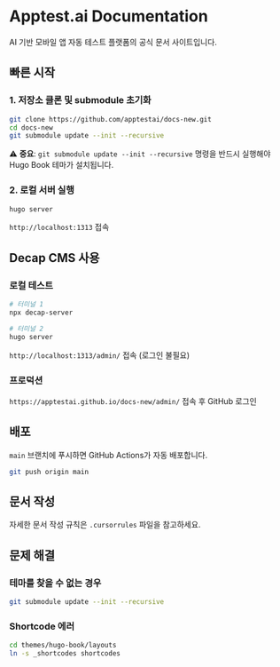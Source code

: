 # Apptest.ai Documentation

AI 기반 모바일 앱 자동 테스트 플랫폼의 공식 문서 사이트입니다.

## 빠른 시작

### 1. 저장소 클론 및 submodule 초기화

```bash
git clone https://github.com/apptestai/docs-new.git
cd docs-new
git submodule update --init --recursive
```

⚠️ **중요**: `git submodule update --init --recursive` 명령을 반드시 실행해야 Hugo Book 테마가 설치됩니다.

### 2. 로컬 서버 실행

```bash
hugo server
```

`http://localhost:1313` 접속

## Decap CMS 사용

### 로컬 테스트

```bash
# 터미널 1
npx decap-server

# 터미널 2
hugo server
```

`http://localhost:1313/admin/` 접속 (로그인 불필요)

### 프로덕션

`https://apptestai.github.io/docs-new/admin/` 접속 후 GitHub 로그인

## 배포

`main` 브랜치에 푸시하면 GitHub Actions가 자동 배포합니다.

```bash
git push origin main
```

## 문서 작성

자세한 문서 작성 규칙은 `.cursorrules` 파일을 참고하세요.

## 문제 해결

### 테마를 찾을 수 없는 경우

```bash
git submodule update --init --recursive
```

### Shortcode 에러

```bash
cd themes/hugo-book/layouts
ln -s _shortcodes shortcodes
```

